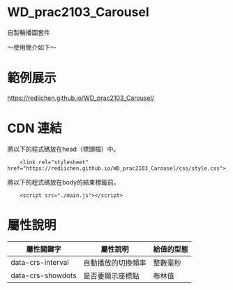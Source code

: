 # WD_prac2103_Carousel
自製輪播圖套件

～使用簡介如下～<br>
# 範例展示
https://rediichen.github.io/WD_prac2103_Carousel/
# CDN 連結
將以下的程式碼放在head（標頭檔）中。
```
    <link rel="stylesheet" href="https://rediichen.github.io/WD_prac2103_Carousel/css/style.css">

```
將以下的程式碼放在body的結束標籤前。

```
    <script src="./main.js"></script>
```

# 屬性說明
屬性關鍵字 | 屬性說明 | 給值的型態
---------|---------|---------
data-crs-interval | 自動播放的切換頻率 | 整數毫秒
data-crs-showdots | 是否要顯示座標點 | 布林值
#